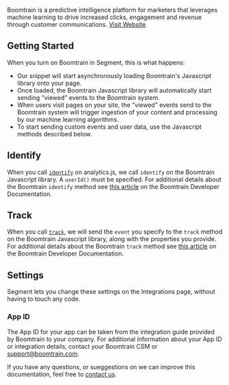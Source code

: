 Boomtrain is a predictive intelligence platform for marketers that leverages machine learning to drive increased clicks, engagement and revenue through customer communications. [Visit Website](http://boomtrain.com).

## Getting Started
When you turn on Boomtrain in Segment, this is what happens:
- Our snippet will start asynchronously loading Boomtrain's Javascript library onto your page.
- Once loaded, the Boomtrain Javascript library will automatically start sending "viewed" events to the Boomtrain system.
- When users visit pages on your site, the "viewed" events send to the Boomtrain system will trigger ingestion of your content and processing by our machine learning algorithms.
- To start sending custom events and user data, use the Javascript methods described below.

## Identify
When you call [`identify`](https://segment.com/docs/spec/identify) on analytics.js, we call `identify` on the Boomtrain Javascript library. A `userId()` must be specified.  For additional details about the Boomtrain `identify` method see [this article](https://boomtrain.readme.io/docs/identifyunique_userid) on the Boomtrain Developer Documentation.

## Track
When you call [`track`](https://segment.com/docs/spec/track), we will send the `event` you specify to the `track` method on the Boomtrain Javascript library, along with the properties you provide.  For additional details about the Boomtrain `track` method see [this article](https://boomtrain.readme.io/docs/track-an-activity-1) on the Boomtrain Developer Documentation.

## Settings
Segment lets you change these settings on the Integrations page, without having to touch any code.
### App ID
The App ID for your app can be taken from the integration guide provided by Boomtrain to your company.  For additional information about your App ID or integration details, contact your Boomtrain CSM or [support@boomtrain.com](mailto:support@boomtrain.com).


If you have any questions, or sueggestions on we can improve this documentation, feel free to [contact us](http://boomtrain.com/contact/).
